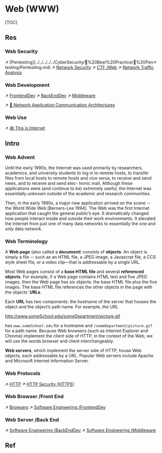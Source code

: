 # Web (WWW)

[TOC]



## Res
### Web Security
↗ [Pentesting](../../../../../CyberSecurity/🥇%20Best%20Practice/💉%20Pen↗ testing/Pentesting.md)
↗ [Network Security](../../../../../CyberSecurity/Network%20Security/Network%20Security.md)
↗ [CTF /Web](../../../../../CyberSecurity/👻%20CTF/Web/Web.md)
↗ [Network Traffic Analysis](../../../../../CyberSecurity/🥇%20Best%20Practice/Forensics/Network%20Traffic%20Analysis/Network%20Traffic%20Analysis.md)


### Web Development
↗ [FrontendDev](../../../../../Software%20Engineering/🖥️%20FrontEndDev/FrontendDev.md)
↗ [BackEndDev](../../../../../Software%20Engineering/🗄️%20BackEndDev/BackEndDev.md)
↗ [Middleware](../../../../../Software%20Engineering/🖖🏾%20Middleware/Middleware.md)

↗ [🗽 Network Application Communication Architectures](../🗽%20Network%20Application%20Communication%20Architectures.md)


### Web Use
↗ [😅 This is Internet](../../../../../🗺%20CS_Overview/This%20is%20X/😅%20This%20is%20Internet/😅%20This%20is%20Internet.md)



## Intro
### Web Advent
Until the early 1990s, the Internet was used primarily by researchers, academics, and university students to log in to remote hosts, to transfer files from local hosts to remote hosts and vice versa, to receive and send news, and to receive and send elec- tronic mail. Although these applications were (and continue to be) extremely useful, the Internet was essentially unknown outside of the academic and research communities. 

Then, in the early 1990s, a major new application arrived on the scene -- the World Wide Web [Berners-Lee 1994]. The Web was the first Internet application that caught the general public’s eye. It dramatically changed how people interact inside and outside their work environments. It elevated the Internet from just one of many data networks to essentially the one and only data network.


### Web Terminology
A **Web page** (also called a **document**) consists of **objects**. An object is simply a file -- such as an HTML file, a JPEG image, a Javascrpt file, a CCS style sheet file, or a video clip—that is addressable by a single URL. 

Most Web pages consist of a **base HTML file** and several **referenced objects**. For example, if a Web page contains HTML text and five JPEG images, then the Web page has six objects: the base HTML file plus the five images. The base HTML file references the other objects in the page with the objects’ **URLs**. 

Each **URL** has two components: the hostname of the server that houses the object and the object’s path name. For example, the URL

<http://www.someSchool.edu/someDepartment/picture.gif>

has `www.someSchool.edu` for a hostname and `/someDepartment/picture.gif` for a path name. Because Web browsers (such as Internet Explorer and Chrome) implement the client side of HTTP, in the context of the Web, we will use the words browser and client interchangeably. 

**Web servers**, which implement the server side of HTTP, house Web objects, each addressable by a URL. Popular Web servers include Apache and Microsoft Internet Information Server.


### Web Protocols
↗ [HTTP](HTTP/HTTP.md)
↗ [HTTP Security (HTTPS)](../../../../../CyberSecurity/Network%20Security/🏇%20Network%20Security%20Basics%20&%20Protocols/📱%20Application%20Layer%20Security/HTTP%20Security%20(HTTPS)/HTTP%20Security%20(HTTPS).md)


### Web Browser /Front End
↗ [Browsers](../../../../🧰%20General%20Tools/Browsers/Browsers.md)
↗ [Software Engineering /FrontendDev](../../../../../Software%20Engineering/🖥️%20FrontEndDev/FrontendDev.md)


### Web Server /Back End
↗ [Software Engineering  /BackEndDev](../../../../../Software%20Engineering/🗄️%20BackEndDev/BackEndDev.md)
↗ [Software Engineering /Middleware](../../../../../Software%20Engineering/🖖🏾%20Middleware/Middleware.md)




## Ref

